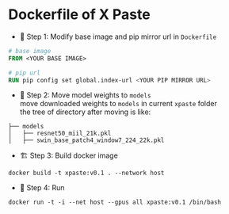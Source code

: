 # Dockerfile of X Paste

- 📝 Step 1: Modify base image and pip mirror url in `Dockerfile`
```dockerfile
# base image
FROM <YOUR BASE IMAGE>

# pip url
RUN pip config set global.index-url <YOUR PIP MIRROR URL>

```
- 📁 Step 2: Move model weights to `models`  
move downloaded weights to `models` in current `xpaste` folder  
the tree of directory after moving is like:
```plaintext
├── models
│   ├── resnet50_miil_21k.pkl
│   ├── swin_base_patch4_window7_224_22k.pkl
```

- 🏗️ Step 3: Build docker image  
```shell
docker build -t xpaste:v0.1 . --network host
```

- 🚀 Step 4: Run  
```shell
docker run -t -i --net host --gpus all xpaste:v0.1 /bin/bash 
```